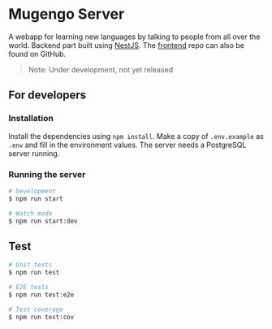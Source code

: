 # Mugengo Server

A webapp for learning new languages by talking to people from all over the world. Backend part built using [NestJS](https://nestjs.com/). The [frontend](https://github.com/dricholm/mugengo-ui) repo can also be found on GitHub.

> Note: Under development, not yet released

## For developers

### Installation

Install the dependencies using `npm install`. Make a copy of `.env.example` as `.env` and fill in the environment values. The server needs a PostgreSQL server running.


### Running the server

```bash
# Development
$ npm run start

# Watch mode
$ npm run start:dev
```

## Test

```bash
# Unit tests
$ npm run test

# E2E tests
$ npm run test:e2e

# Test coverage
$ npm run test:cov
```
